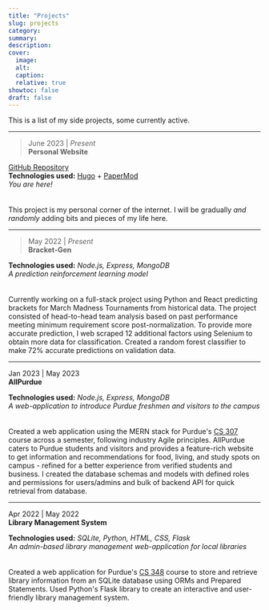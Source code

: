```yaml
---
title: "Projects"
slug: projects
category:
summary:
description:
cover:
  image:
  alt:
  caption:
  relative: true
showtoc: false
draft: false
---
```


This is a list of my side projects, some currently active.

---
> June 2023 | *Present*  
**Personal Website**

[GitHub Repository](https://github.com/kabrap/hugo-personal-site/)  
**Technologies used:** [Hugo](https://gohugo.io) + [PaperMod](https://github.com/adityatelange/hugo-PaperMod/)  
*You are here!*  
<br>  
This project is my personal corner of the internet. I will be gradually *and randomly* adding bits and pieces of my life here. 

---

> May 2022 | *Present*  
**Bracket-Gen**  
<!-- [GitHub Repository]()    -->
**Technologies used:** *Node.js, Express, MongoDB*   
*A prediction reinforcement learning model*  
<br>  
Currently working on a full-stack project using Python and React predicting brackets for March Madness Tournaments from historical data. The project consisted of head-to-head team analysis based on past performance meeting minimum requirement score post-normalization. To provide more accurate prediction, I web scraped 12 additional factors using Selenium to obtain more data for classification. Created a random forest classifier to make 72% accurate predictions on validation data.

---

Jan 2023 | May 2023  
**AllPurdue**  
<!-- [GitHub Repository]()    -->
**Technologies used:** *Node.js, Express, MongoDB*  
*A web-application to introduce Purdue freshmen and visitors to the campus*  
<br>   
Created a web application using the MERN stack for Purdue's [CS 307](https://www.cs.purdue.edu/academic-programs/courses/canonical/cs307.html) course across a semester, following industry Agile principles. AllPurdue caters to Purdue students and visitors and provides a feature-rich website to get information and recommendations for food, living, and study spots on campus - refined for a better experience from verified students and business. I created the database schemas and models with defined roles and permissions for users/admins and bulk of backend API for quick retrieval from database.

---

Apr 2022 | May 2022   
**Library Management System**  
<!-- [GitHub Repository]()    -->
**Technologies used:** *SQLite, Python, HTML, CSS, Flask*  
*An admin-based library management web-application for local libraries*  
<br>  
Created a web application for Purdue's [CS 348](https://www.cs.purdue.edu/academic-programs/courses/canonical/cs348.html) course to store and retrieve library information from an SQLite database using ORMs and Prepared Statements. Used Python's Flask library to create an interactive and user-friendly library management system.
